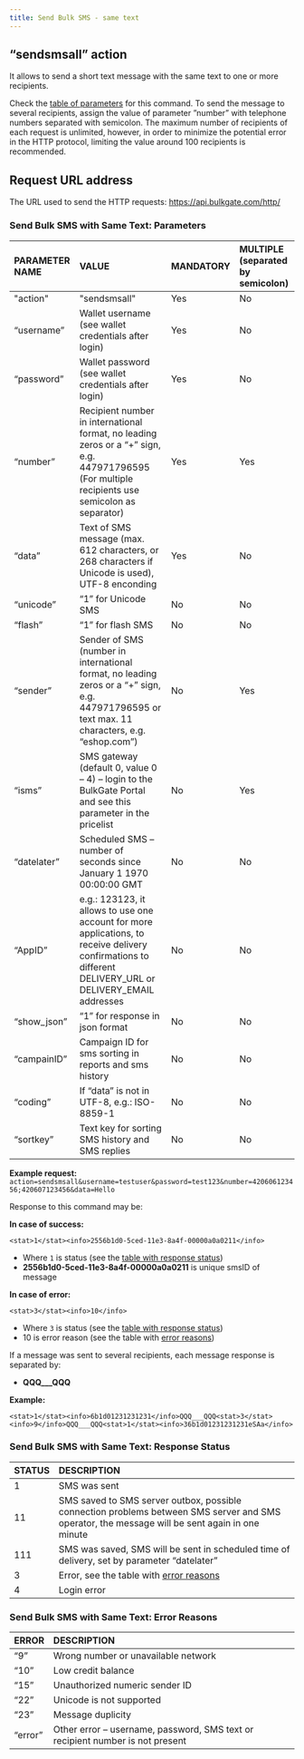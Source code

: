 ```yaml
---
title: Send Bulk SMS - same text
---
```


## “sendsmsall” action
It allows to send a short text message with the same text to one or more recipients. 

Check the [table of parameters](#send-bulk-sms-with-same-text-parameters) for this command. To send the message to several recipients, assign the value of parameter ”number” with telephone numbers separated with semicolon. The maximum number of recipients of each request is unlimited, however, in order to minimize the potential error in the HTTP protocol, limiting the value around 100 recipients is recommended.

## Request URL address
The URL used to send the HTTP requests:
https://api.bulkgate.com/http/

### Send Bulk SMS with Same Text: Parameters

| PARAMETER NAME | VALUE | MANDATORY | MULTIPLE (separated by semicolon) |
|:--- |:--- |:--- |:--- |
| "action" | "sendsmsall" |	Yes |	No |
| “username” |	Wallet username (see wallet credentials after login) |	Yes	| No |
| “password” | Wallet password (see wallet credentials after login) |	Yes	| No |
| “number” |	Recipient number in international format, no leading zeros or a “+” sign, e.g. 447971796595 (For multiple recipients use semicolon as separator) |	Yes |	Yes |
| “data”	| Text of SMS message (max. 612 characters, or 268 characters if Unicode is used), UTF-8 enconding | Yes |	No |
| “unicode” |	“1” for Unicode SMS |	No | No |
| “flash”	| “1” for flash SMS	| No |	No |
| “sender”	| Sender of SMS (number in international format, no leading zeros or a “+” sign, e.g. 447971796595 or text max. 11 characters, e.g. “eshop.com”) |	No |	Yes |
| “isms”	| SMS gateway (default 0, value 0 – 4) – login to the BulkGate Portal and see this parameter in the pricelist |	No |	Yes |
| “datelater”	| Scheduled SMS – number of seconds since January 1 1970 00:00:00 GMT |	No |	No |
| “AppID” |	e.g.: 123123, it allows to use one account for more applications, to receive delivery confirmations to different  DELIVERY_URL or DELIVERY_EMAIL addresses	| No |	No |
| “show_json” |	“1” for response in json format |	No |	No |
| “campainID” |	Campaign  ID for sms sorting in reports and sms history |	No |	No |
| “coding”	| If “data” is not in UTF-8, e.g.: ISO-8859-1	| No |	No |
| “sortkey”	| Text key for sorting SMS history and SMS replies	| No |	No |


**Example request:**
`action=sendsmsall&username=testuser&password=test123&number=420606123456;420607123456&data=Hello`

Response to this command may be:

**In case of success:**
```url
<stat>1</stat><info>2556b1d0-5ced-11e3-8a4f-00000a0a0211</info>
```
 - Where `1` is status (see the [table with response status](#send-bulk-sms-with-same-text-response-status))
 - **2556b1d0-5ced-11e3-8a4f-00000a0a0211** is unique smsID of message
 
**In case of error:**
``` url
<stat>3</stat><info>10</info>
```
 - Where `3` is status (see the [table with response status](#send-bulk-sms-with-same-text-response-status))
 - 10 is error reason (see the table with [error reasons](#table-3---send-bulk-sms-with-same-text-error-reasons))

If a message was sent to several recipients, each message response is separated by:
 - **QQQ___QQQ**

**Example:**
``` url
<stat>1</stat><info>6b1d01231231231</info>QQQ___QQQ<stat>3</stat><info>9</info>QQQ___QQQ<stat>1</stat><info>36b1d01231231231eSAa</info>
```


### Send Bulk SMS with Same Text: Response Status

| STATUS	| DESCRIPTION |
|:--- |:--- |
| 1 |	SMS was sent |
| 11 |	SMS saved to SMS server outbox, possible connection problems between SMS server and SMS operator, the message will be sent again in one minute |
| 111	| SMS was saved, SMS will be sent in scheduled time of delivery, set by parameter “datelater” |
| 3	| Error, see the table with [error reasons](#table-3---send-bulk-sms-with-same-text-error-reasons) |
| 4	| Login error |


### Send Bulk SMS with Same Text: Error Reasons

| ERROR	| DESCRIPTION |
|:--- |:--- |
| “9”	| Wrong number or unavailable network |
| “10” |	Low credit balance |
| “15”	| Unauthorized numeric sender ID |
| “22”	| Unicode is not supported |
| “23”	| Message duplicity |
| “error”	| Other error – username, password, SMS text or recipient number is not present |
